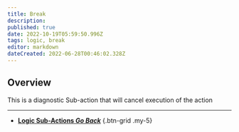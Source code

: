 ```yaml
---
title: Break
description: 
published: true
date: 2022-10-19T05:59:50.996Z
tags: logic, break
editor: markdown
dateCreated: 2022-06-28T00:46:02.328Z
---
```


## Overview
This is a diagnostic Sub-action that will cancel execution of the action

---

- [<i class="mdi mdi-chevron-left"></i> **Logic Sub-Actions *Go Back***](/en/Sub-Actions/Logic)
{.btn-grid .my-5}